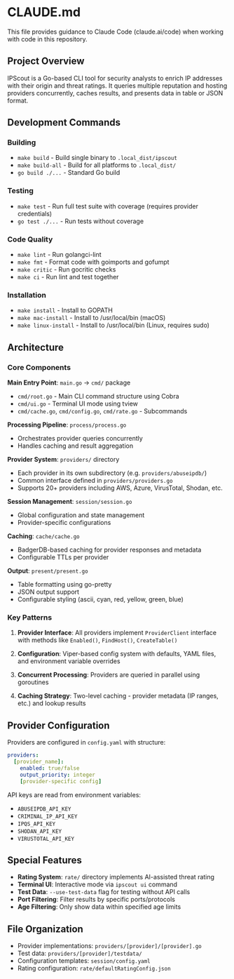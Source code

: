 # CLAUDE.md

This file provides guidance to Claude Code (claude.ai/code) when working with code in this repository.

## Project Overview

IPScout is a Go-based CLI tool for security analysts to enrich IP addresses with their origin and threat ratings. It queries multiple reputation and hosting providers concurrently, caches results, and presents data in table or JSON format.

## Development Commands

### Building
- `make build` - Build single binary to `.local_dist/ipscout`
- `make build-all` - Build for all platforms to `.local_dist/`
- `go build ./...` - Standard Go build

### Testing
- `make test` - Run full test suite with coverage (requires provider credentials)
- `go test ./...` - Run tests without coverage

### Code Quality
- `make lint` - Run golangci-lint
- `make fmt` - Format code with goimports and gofumpt
- `make critic` - Run gocritic checks
- `make ci` - Run lint and test together

### Installation
- `make install` - Install to GOPATH
- `make mac-install` - Install to /usr/local/bin (macOS)
- `make linux-install` - Install to /usr/local/bin (Linux, requires sudo)

## Architecture

### Core Components

**Main Entry Point**: `main.go` → `cmd/` package
- `cmd/root.go` - Main CLI command structure using Cobra
- `cmd/ui.go` - Terminal UI mode using tview
- `cmd/cache.go`, `cmd/config.go`, `cmd/rate.go` - Subcommands

**Processing Pipeline**: `process/process.go`
- Orchestrates provider queries concurrently
- Handles caching and result aggregation

**Provider System**: `providers/` directory
- Each provider in its own subdirectory (e.g. `providers/abuseipdb/`)
- Common interface defined in `providers/providers.go`
- Supports 20+ providers including AWS, Azure, VirusTotal, Shodan, etc.

**Session Management**: `session/session.go`
- Global configuration and state management
- Provider-specific configurations

**Caching**: `cache/cache.go`
- BadgerDB-based caching for provider responses and metadata
- Configurable TTLs per provider

**Output**: `present/present.go`
- Table formatting using go-pretty
- JSON output support
- Configurable styling (ascii, cyan, red, yellow, green, blue)

### Key Patterns

1. **Provider Interface**: All providers implement `ProviderClient` interface with methods like `Enabled()`, `FindHost()`, `CreateTable()`

2. **Configuration**: Viper-based config system with defaults, YAML files, and environment variable overrides

3. **Concurrent Processing**: Providers are queried in parallel using goroutines

4. **Caching Strategy**: Two-level caching - provider metadata (IP ranges, etc.) and lookup results

## Provider Configuration

Providers are configured in `config.yaml` with structure:
```yaml
providers:
  [provider_name]:
    enabled: true/false
    output_priority: integer
    [provider-specific config]
```

API keys are read from environment variables:
- `ABUSEIPDB_API_KEY`
- `CRIMINAL_IP_API_KEY`
- `IPQS_API_KEY`
- `SHODAN_API_KEY`
- `VIRUSTOTAL_API_KEY`

## Special Features

- **Rating System**: `rate/` directory implements AI-assisted threat rating
- **Terminal UI**: Interactive mode via `ipscout ui` command
- **Test Data**: `--use-test-data` flag for testing without API calls
- **Port Filtering**: Filter results by specific ports/protocols
- **Age Filtering**: Only show data within specified age limits

## File Organization

- Provider implementations: `providers/[provider]/[provider].go`
- Test data: `providers/[provider]/testdata/`
- Configuration templates: `session/config.yaml`
- Rating configuration: `rate/defaultRatingConfig.json`
